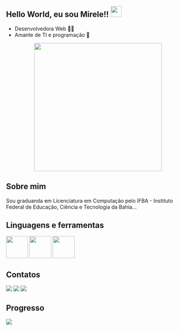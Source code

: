 ## Hello World, eu sou Mirele!! <img src=https://github.com/TheDudeThatCode/TheDudeThatCode/blob/master/Assets/Earth.gif width="30">
 
- Desenvolvedora Web 👩‍💻
- Amante de TI e programação 💓

<p align="center">
  <img src="https://super.abril.com.br/wp-content/uploads/2016/09/super_imggato_digitando_0.gif" width="350">
</p>
 
## Sobre mim

Sou graduanda em Licenciatura em Computação pelo IFBA - Instituto Federal de Educação, Ciência e Tecnologia da Bahia...

## Linguagens e ferramentas

<div>
  <img src="https://cdn.jsdelivr.net/gh/devicons/devicon/icons/html5/html5-original.svg" width="60px" />
  <img src="https://cdn.jsdelivr.net/gh/devicons/devicon/icons/css3/css3-original.svg" width="60px" />
  <img src="https://cdn.jsdelivr.net/gh/devicons/devicon/icons/javascript/javascript-original.svg" width="60px" />
</div>

## Contatos

<div>
<a href="https://instagram.com/seu-usuário-instagram-aqui" target="_blank"><img loading="lazy" src="https://img.shields.io/badge/-Instagram-%23E4405F?style=for-the-badge&logo=instagram&logoColor=white" target="_blank"></a>
<a href = "mailto:contato@seu-usuário-aqui"><img loading="lazy" src="https://img.shields.io/badge/Gmail-D14836?style=for-the-badge&logo=gmail&logoColor=white" target="_blank"></a>
<a href="https://www.linkedin.com/in/seu-usuário-linkedln-aqui" target="_blank"><img loading="lazy" src="https://img.shields.io/badge/-LinkedIn-%230077B5?style=for-the-badge&logo=linkedin&logoColor=white" target="_blank"></a>   
</div>

## Progresso

<div>
<a href="https://github.com/MegMinnie">
<img loading="lazy" src="https://github-readme-stats.vercel.app/api/top-langs/?username=MegMinnie&layout=compact&langs_count=7&theme=dracula" />
 <!-- <img loading="lazy" src="https://github-readme-stats.vercel.app/api?username=MegMinnie&show_icons=true&theme=dracula&include_all_commits=true&count_private=true" /> -->
</div>

